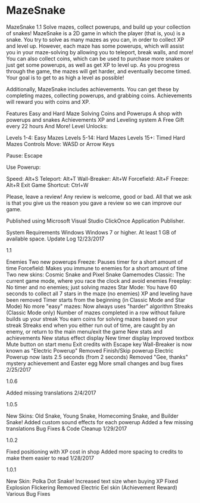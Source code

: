 # MazeSnake

MazeSnake 1.1
Solve mazes, collect powerups, and build up your collection of snakes! 
MazeSnake is a 2D game in which the player (that is, you) is a snake. You try to solve as many mazes as you can, in order to collect XP and level up. However, each maze has some powerups, which will assist you in your maze-solving by allowing you to teleport, break walls, and more! You can also collect coins, which can be used to purchase more snakes or just get some powerups, as well as get XP to level up. As you progress through the game, the mazes will get harder, and eventually become timed. Your goal is to get to as high a level as possible!

Additionally, MazeSnake includes achievements. You can get these by completing mazes, collecting powerups, and grabbing coins. Achievements will reward you with coins and XP.

Features
Easy and Hard Maze Solving
Coins and Powerups
A shop with powerups and snakes
Achievements
XP and Leveling system
A Free Gift every 22 hours
And More!
Level Unlocks:

Levels 1-4: Easy Mazes
Levels 5-14: Hard Mazes
Levels 15+: Timed Hard Mazes
Controls
Move: WASD or Arrow Keys

Pause: Escape

Use Powerup:

Speed: Alt+S
Teleport: Alt+T
Wall-Breaker: Alt+W
Forcefield: Alt+F
Freeze: Alt+R
Exit Game Shortcut: Ctrl+W

Please, leave a review! Any review is welcome, good or bad. All that we ask is that you give us the reason you gave a review so we can improve our game.

Published using Microsoft Visual Studio ClickOnce Application Publisher.

System Requirements
Windows
Windows 7 or higher.
At least 1 GB of available space.
Update Log
12/23/2017

1.1

Enemies
Two new powerups
Freeze: Pauses timer for a short amount of time
Forcefield: Makes you immune to enemies for a short amount of time
Two new skins: Cosmic Snake and Pixel Snake
Gamemodes
Classic: The current game mode, where you race the clock and avoid enemies
Freeplay: No timer and no enemies; just solving mazes
Star Mode: You have 60 seconds to collect all 7 stars in the maze (no enemies)
XP and leveling have been removed
Timer starts from the beginning (in Classic Mode and Star Mode)
No more "easy" mazes: Now always uses "harder" algorithm
Streaks (Classic Mode only)
Number of mazes completed in a row without failure builds up your streak
You earn coins for solving mazes based on your streak
Streaks end when you either run out of time, are caught by an enemy, or return to the main menu/exit the game
New stats and achievements
New status effect display
New timer display
Improved textbox
Mute button on start menu
Exit credits with Escape key
Wall-Breaker is now known as "Electric Powerup"
Removed Finish/Skip powerup
Electric Powerup now lasts 2.5 seconds (from 2 seconds)
Removed "Gee, thanks" mystery achievement and Easter egg
More small changes and bug fixes
2/25/2017

1.0.6

Added missing translations
2/4/2017

1.0.5

New Skins: Old Snake, Young Snake, Homecoming Snake, and Builder Snake!
Added custom sound effects for each powerup
Added a few missing translations
Bug Fixes & Code Cleanup
1/29/2017

1.0.2

Fixed positioning with XP cost in shop
Added more spacing to credits to make them easier to read
1/28/2017

1.0.1

New Skin: Polka Dot Snake!
Increased text size when buying XP
Fixed Explosion Flickering
Removed Electric Eel skin (Achievement Reward)
Various Bug Fixes
